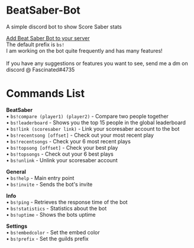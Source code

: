 # BeatSaber-Bot
A simple discord bot to show Score Saber stats

[Add Beat Saber Bot to your server](https://discord.com/oauth2/authorize?client_id=847958793468117032&permissions=8&scope=bot)<br />
The default prefix is `bs!`<br />
I am working on the bot quite frequently and has many features!<br />
<br />
If you have any suggestions or features you want to see, send me a dm on discord @ Fascinated#4735<br />
# Commands List
**BeatSaber**<br />
• `bs!compare (player1) (player2)` - Compare two people together<br />
• `bs!leaderboard` - Shows you the top 15 people in the global leaderboard<br />
• `bs!link (scoresaber link)` - Link your scoresaber account to the bot<br />
• `bs!recentsong [offset]` - Check out your most recent play<br />
• `bs!recentsongs` - Check your 6 most recent plays<br />
• `bs!topsong [offset]` - Check your best play<br />
• `bs!topsongs` - Check out your 6 best plays<br />
• `bs!unlink` - Unlink your scoresaber account<br />

**General**<br />
• `bs!help` - Main entry point<br />
• `bs!invite` - Sends the bot's invite<br />

**Info**<br />
• `bs!ping` - Retrieves the response time of the bot<br />
• `bs!statistics` - Statistics about the bot<br />
• `bs!uptime` - Shows the bots uptime<br />

**Settings**<br />
• `bs!embedcolor` - Set the embed color<br />
• `bs!prefix` - Set the guilds prefix<br />
